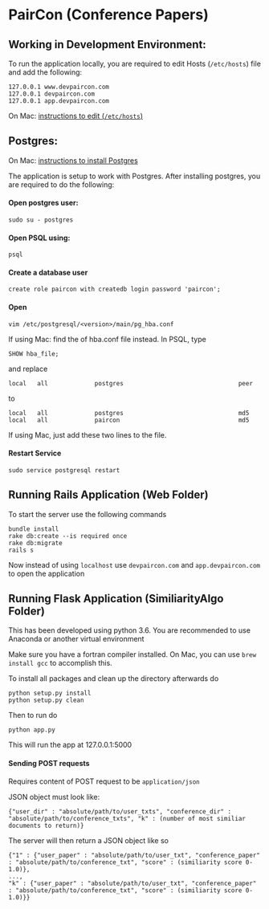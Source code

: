 # PairCon (Conference Papers)
## Working in Development Environment:

To run the application locally, you are required to edit Hosts (```/etc/hosts```) file and add the following:
```
127.0.0.1 www.devpaircon.com
127.0.0.1 devpaircon.com
127.0.0.1 app.devpaircon.com
```

On Mac: [instructions to edit (```/etc/hosts```)](http://www.imore.com/how-edit-your-macs-hosts-file-and-why-you-would-want)

## Postgres:

On Mac: [instructions to install Postgres](https://launchschool.com/blog/how-to-install-postgresql-on-a-mac)

The application is setup to work with Postgres. After installing postgres, you are required to do the following:

#### Open postgres user:
```
sudo su - postgres
```
#### Open PSQL using:
```
psql
```

#### Create a database user
```
create role paircon with createdb login password 'paircon';
```
#### Open
```
vim /etc/postgresql/<version>/main/pg_hba.conf
```
If using Mac: find the of hba.conf file instead. In PSQL, type
```
SHOW hba_file;
```

and replace

```
local   all             postgres                                peer
```

to

```
local   all             postgres                                md5
local   all             paircon                                 md5
```
If using Mac, just add these two lines to the file. 

#### Restart Service
```
sudo service postgresql restart
```

## Running Rails Application (Web Folder)
To start the server use the following commands
```
bundle install
rake db:create --is required once
rake db:migrate
rails s
```

Now instead of using ```localhost``` use ```devpaircon.com``` and ```app.devpaircon.com``` to open the application

## Running Flask Application (SimiliarityAlgo Folder)
This has been developed using python 3.6. You are recommended to use Anaconda or another virtual environment

Make sure you have a fortran compiler installed. On Mac, you can use `brew install gcc` to accomplish this. 

To install all packages and clean up the directory afterwards do
```
python setup.py install
python setup.py clean
```

Then to run do
```
python app.py
```

This will run the app at 127.0.0.1:5000

#### Sending POST requests
Requires content of POST request to be `application/json`

JSON object must look like:
```
{"user_dir" : "absolute/path/to/user_txts", "conference_dir" : "absolute/path/to/conference_txts", "k" : (number of most similiar documents to return)}
```

The server will then return a JSON object like so
```
{"1" : {"user_paper" : "absolute/path/to/user_txt", "conference_paper" : "absolute/path/to/conference_txt", "score" : (similiarity score 0-1.0)},
...,
"k" : {"user_paper" : "absolute/path/to/user_txt", "conference_paper" : "absolute/path/to/conference_txt", "score" : (similiarity score 0-1.0)}}
```
